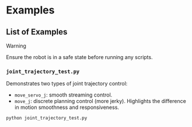 # Examples
## List of Examples
> [!WARNING]
> Ensure the robot is in a safe state before running any scripts.

### `joint_trajectory_test.py`
Demonstrates two types of joint trajectory control:
- `move_servo_j`: smooth streaming control.
- `move_j`: discrete planning control (more jerky).
Highlights the difference in motion smoothness and responsiveness.

```bash
python joint_trajectory_test.py
````
